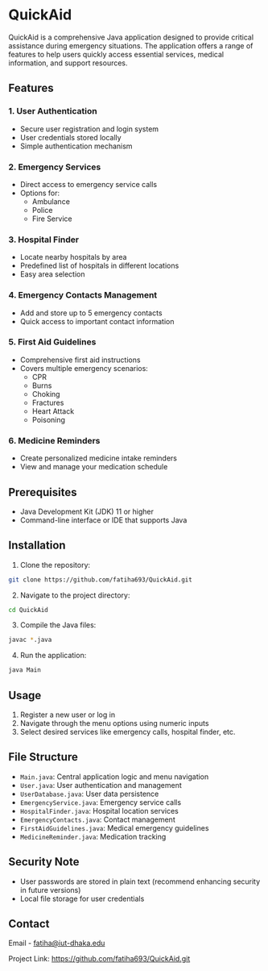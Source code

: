 # QuickAid

QuickAid is a comprehensive Java application designed to provide critical assistance during emergency situations. The application offers a range of features to help users quickly access essential services, medical information, and support resources.

## Features

### 1. User Authentication
- Secure user registration and login system
- User credentials stored locally
- Simple authentication mechanism

### 2. Emergency Services
- Direct access to emergency service calls
- Options for:
  - Ambulance
  - Police
  - Fire Service

### 3. Hospital Finder
- Locate nearby hospitals by area
- Predefined list of hospitals in different locations
- Easy area selection

### 4. Emergency Contacts Management
- Add and store up to 5 emergency contacts
- Quick access to important contact information

### 5. First Aid Guidelines
- Comprehensive first aid instructions
- Covers multiple emergency scenarios:
  - CPR
  - Burns
  - Choking
  - Fractures
  - Heart Attack
  - Poisoning

### 6. Medicine Reminders
- Create personalized medicine intake reminders
- View and manage your medication schedule

## Prerequisites

- Java Development Kit (JDK) 11 or higher
- Command-line interface or IDE that supports Java

## Installation

1. Clone the repository:
```bash
git clone https://github.com/fatiha693/QuickAid.git
```

2. Navigate to the project directory:
```bash
cd QuickAid
```

3. Compile the Java files:
```bash
javac *.java
```

4. Run the application:
```bash
java Main
```

## Usage

1. Register a new user or log in
2. Navigate through the menu options using numeric inputs
3. Select desired services like emergency calls, hospital finder, etc.

## File Structure

- `Main.java`: Central application logic and menu navigation
- `User.java`: User authentication and management
- `UserDatabase.java`: User data persistence
- `EmergencyService.java`: Emergency service calls
- `HospitalFinder.java`: Hospital location services
- `EmergencyContacts.java`: Contact management
- `FirstAidGuidelines.java`: Medical emergency guidelines
- `MedicineReminder.java`: Medication tracking

## Security Note

- User passwords are stored in plain text (recommend enhancing security in future versions)
- Local file storage for user credentials

## Contact

Email - fatiha@iut-dhaka.edu

Project Link: https://github.com/fatiha693/QuickAid.git
